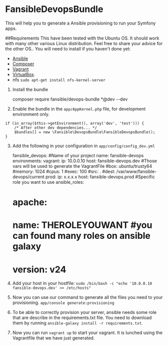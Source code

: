 # FansibleDevopsBundle

This will help you to generate a Ansible provisioning to run your Symfony apps.

##Requirements
This have been tested with the Ubuntu OS. It should work with many other various Linux distribution. Feel free to share your advice for the other OS..
You will need to install if you haven't done yet:

* [Ansible](http://docs.ansible.com/intro_installation.html)
* [Composer](https://getcomposer.org/download/)
* [Vagrant](http://www.vagrantup.com/downloads.html)
* [VirtualBox](https://www.virtualbox.org/wiki/Downloads).
* nfs `sudo apt-get install nfs-kernel-server`

1) Install the bundle

    composer require fansible/devops-bundle *@dev --dev

2) Enable the bundle in the `app/AppKernel.php` file, for development environment only.

```
if (in_array($this->getEnvironment(), array('dev', 'test'))) {
    /* After other dev dependencies... */
    $bundles[] = new \Fansible\DevopsBundle\FansibleDevopsBundle();
}
```

3) Add the following in your configuration in `app/config/config_dev.yml`

    fansible_devops:
      #Name of your project
      name: fansible-devops
      environments:
        vagrant:
          ip: 10.0.0.10
          host: fansible-devops.dev
          #Those vars will be used to generate the VagrantFile
          #box: ubuntu/trusty64
          #memory: 1024
          #cpus: 1
          #exec: 100
          #src: .
          #dest: /var/www/fansible-devops/current
        prod:
          ip: x.x.x.x
          host: fansible-devops.prod
      #Specific role you want to use
      ansible_roles:
    #      apache:
    #        name: THEROLEYOUWANT #you can found many roles on ansible galaxy
    #        version: v24

4) Add your host in your hostfile: `sudo /bin/bash -c "echo '10.0.0.10  fansible-devops.dev' >> /etc/hosts"`

5) Now you can use our command to generate all the files you need to your provisioning.
`app/console generate:provisioning`

6) To be able to correctly provision your server, ansible needs some role that are describe in the requirements.txt file.
You need to download them by running
`ansible-galaxy install -r requirements.txt`.

7) Now you can run `vagrant up` to start your vagrant. It is lunched using the Vagrantfile that we have just generated.
